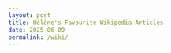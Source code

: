 ```yaml
---
layout: post
title: Hélène's Favourite Wikipedia Articles
date: 2025-06-09
permalink: /wiki/
---
```

